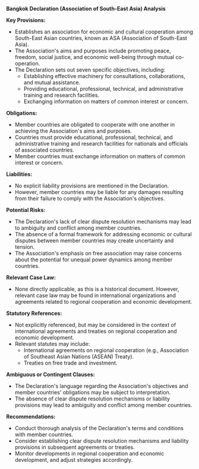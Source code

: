 **Bangkok Declaration (Association of South-East Asia) Analysis**

**Key Provisions:**

* Establishes an association for economic and cultural cooperation among South-East Asian countries, known as ASA (Association of South-East Asia).
* The Association's aims and purposes include promoting peace, freedom, social justice, and economic well-being through mutual co-operation.
* The Declaration sets out seven specific objectives, including:
	+ Establishing effective machinery for consultations, collaborations, and mutual assistance.
	+ Providing educational, professional, technical, and administrative training and research facilities.
	+ Exchanging information on matters of common interest or concern.

**Obligations:**

* Member countries are obligated to cooperate with one another in achieving the Association's aims and purposes.
* Countries must provide educational, professional, technical, and administrative training and research facilities for nationals and officials of associated countries.
* Member countries must exchange information on matters of common interest or concern.

**Liabilities:**

* No explicit liability provisions are mentioned in the Declaration.
* However, member countries may be liable for any damages resulting from their failure to comply with the Association's objectives.

**Potential Risks:**

* The Declaration's lack of clear dispute resolution mechanisms may lead to ambiguity and conflict among member countries.
* The absence of a formal framework for addressing economic or cultural disputes between member countries may create uncertainty and tension.
* The Association's emphasis on free association may raise concerns about the potential for unequal power dynamics among member countries.

**Relevant Case Law:**

* None directly applicable, as this is a historical document. However, relevant case law may be found in international organizations and agreements related to regional cooperation and economic development.

**Statutory References:**

* Not explicitly referenced, but may be considered in the context of international agreements and treaties on regional cooperation and economic development.
* Relevant statutes may include:
	+ International agreements on regional cooperation (e.g., Association of Southeast Asian Nations (ASEAN) Treaty).
	+ Treaties on free trade and investment.

**Ambiguous or Contingent Clauses:**

* The Declaration's language regarding the Association's objectives and member countries' obligations may be subject to interpretation.
* The absence of clear dispute resolution mechanisms or liability provisions may lead to ambiguity and conflict among member countries.

**Recommendations:**

* Conduct thorough analysis of the Declaration's terms and conditions with member countries.
* Consider establishing clear dispute resolution mechanisms and liability provisions in subsequent agreements or treaties.
* Monitor developments in regional cooperation and economic development, and adjust strategies accordingly.